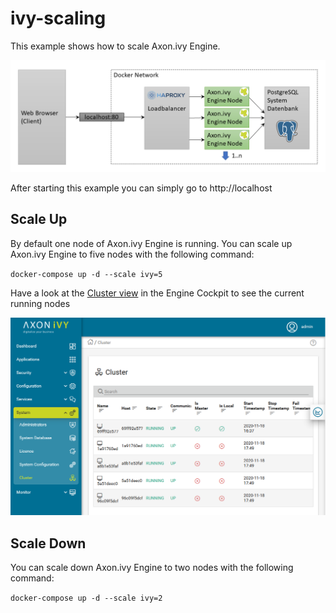 # ivy-scaling

This example shows how to scale Axon.ivy Engine.

![Scaling](scaling.png)

After starting this example you can simply go to http://localhost

## Scale Up

By default one node of Axon.ivy Engine is running. You can scale up Axon.ivy Engine to five nodes with the following command:

`docker-compose up -d --scale ivy=5`

Have a look at the [Cluster view](http://localhost/system/faces/view/engine-cockpit/cluster.xhtml) in the Engine Cockpit to see the current running nodes

![Cluster View](cluster.png)

## Scale Down

You can scale down Axon.ivy Engine to two nodes with the following command:

`docker-compose up -d --scale ivy=2`

